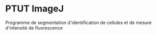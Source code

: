 # PTUT ImageJ
Programme de segmentation d'identification de cellules et de mesure d'intensité de fluorescence
